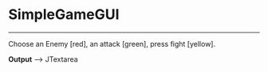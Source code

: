 # SimpleGameGUI
---
Choose an Enemy [red], an attack [green], press fight [yellow].  

**Output** --> JTextarea

